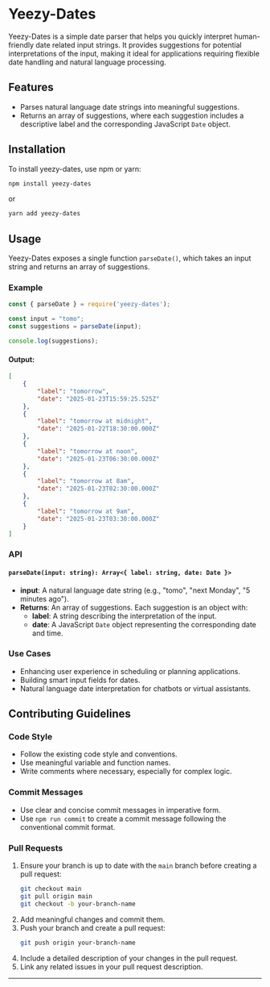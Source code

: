 # Yeezy-Dates

Yeezy-Dates is a simple date parser that helps you quickly interpret human-friendly date related input strings. It provides suggestions for potential interpretations of the input, making it ideal for applications requiring flexible date handling and natural language processing.

## Features

- Parses natural language date strings into meaningful suggestions.
- Returns an array of suggestions, where each suggestion includes a descriptive label and the corresponding JavaScript `Date` object.

## Installation

To install yeezy-dates, use npm or yarn:

```bash
npm install yeezy-dates
```

or

```bash
yarn add yeezy-dates
```

## Usage

Yeezy-Dates exposes a single function `parseDate()`, which takes an input string and returns an array of suggestions.

### Example

```javascript
const { parseDate } = require('yeezy-dates');

const input = "tomo";
const suggestions = parseDate(input);

console.log(suggestions);
```

#### Output:

```json
[
    {
        "label": "tomorrow",
        "date": "2025-01-23T15:59:25.525Z"
    },
    {
        "label": "tomorrow at midnight",
        "date": "2025-01-22T18:30:00.000Z"
    },
    {
        "label": "tomorrow at noon",
        "date": "2025-01-23T06:30:00.000Z"
    },
    {
        "label": "tomorrow at 8am",
        "date": "2025-01-23T02:30:00.000Z"
    },
    {
        "label": "tomorrow at 9am",
        "date": "2025-01-23T03:30:00.000Z"
    }
]
```

### API

#### `parseDate(input: string): Array<{ label: string, date: Date }>`

- **input**: A natural language date string (e.g., "tomo", "next Monday", "5 minutes ago").
- **Returns**: An array of suggestions. Each suggestion is an object with:
  - **label**: A string describing the interpretation of the input.
  - **date**: A JavaScript `Date` object representing the corresponding date and time.

### Use Cases

- Enhancing user experience in scheduling or planning applications.
- Building smart input fields for dates.
- Natural language date interpretation for chatbots or virtual assistants.


## Contributing Guidelines

### Code Style

- Follow the existing code style and conventions.
- Use meaningful variable and function names.
- Write comments where necessary, especially for complex logic.

### Commit Messages

- Use clear and concise commit messages in imperative form.
- Use `npm run commit` to create a commit message following the conventional commit format.

### Pull Requests

1. Ensure your branch is up to date with the `main` branch before creating a pull request:
   ```bash
   git checkout main
   git pull origin main
   git checkout -b your-branch-name
   ```
2. Add meaningful changes and commit them.
3. Push your branch and create a pull request:
   ```bash
   git push origin your-branch-name
   ```
4. Include a detailed description of your changes in the pull request.
5. Link any related issues in your pull request description.

---